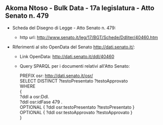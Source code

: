 ## Akoma Ntoso - Bulk Data - 17a legislatura - Atto Senato n. 479 ##

* Scheda del Disegno di Legge - Atto Senato n. 479:
	* http url: http://www.senato.it/leg/17/BGT/Schede/Ddliter/40460.htm

* Riferimenti al sito OpenData del Senato http://dati.senato.it/:
	* Link OpenData: http://dati.senato.it/ddl/40460
	* Query SPARQL per i documenti relativi all'Atto Senato:

        PREFIX osr: <http://dati.senato.it/osr/>  
		SELECT DISTINCT ?testoPresentato ?testoApprovato  
		WHERE  
		{  
		    ?ddl a osr:Ddl.  
		    ?ddl osr:idFase 479 .  
		    OPTIONAL { ?ddl osr:testoPresentato ?testoPresentato }  
		    OPTIONAL { ?ddl osr:testoApprovato ?testoApprovato }  
		}
		